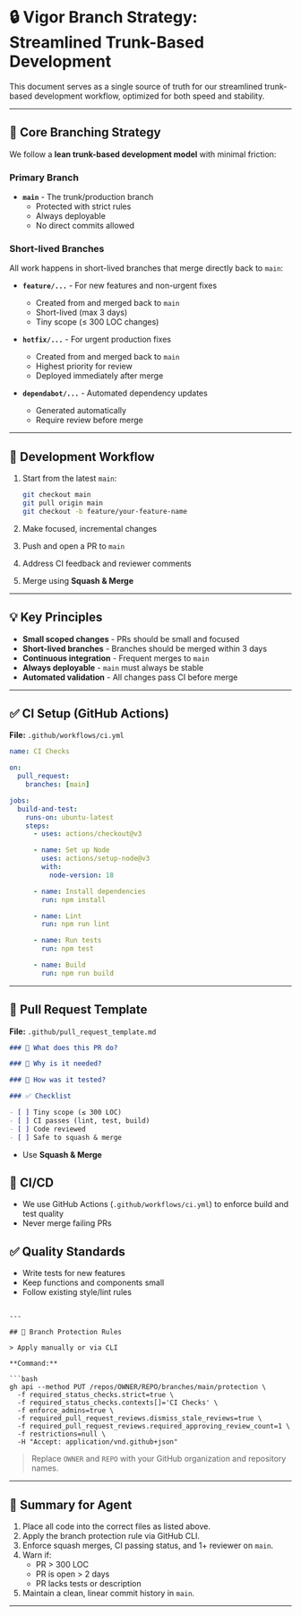# 🔒 Vigor Branch Strategy: Streamlined Trunk-Based Development

This document serves as a single source of truth for our streamlined trunk-based development workflow, optimized for both speed and stability.

---

## 🌳 Core Branching Strategy

We follow a **lean trunk-based development model** with minimal friction:

### Primary Branch

- **`main`** - The trunk/production branch
  - Protected with strict rules
  - Always deployable
  - No direct commits allowed

### Short-lived Branches

All work happens in short-lived branches that merge directly back to `main`:

- **`feature/...`** - For new features and non-urgent fixes

  - Created from and merged back to `main`
  - Short-lived (max 3 days)
  - Tiny scope (≤ 300 LOC changes)

- **`hotfix/...`** - For urgent production fixes

  - Created from and merged back to `main`
  - Highest priority for review
  - Deployed immediately after merge

- **`dependabot/...`** - Automated dependency updates
  - Generated automatically
  - Require review before merge

---

## 🔄 Development Workflow

1. Start from the latest `main`:

   ```bash
   git checkout main
   git pull origin main
   git checkout -b feature/your-feature-name
   ```

2. Make focused, incremental changes
3. Push and open a PR to `main`
4. Address CI feedback and reviewer comments
5. Merge using **Squash & Merge**

---

## 💡 Key Principles

- **Small scoped changes** - PRs should be small and focused
- **Short-lived branches** - Branches should be merged within 3 days
- **Continuous integration** - Frequent merges to `main`
- **Always deployable** - `main` must always be stable
- **Automated validation** - All changes pass CI before merge

---

## ✅ CI Setup (GitHub Actions)

**File:** `.github/workflows/ci.yml`

```yaml
name: CI Checks

on:
  pull_request:
    branches: [main]

jobs:
  build-and-test:
    runs-on: ubuntu-latest
    steps:
      - uses: actions/checkout@v3

      - name: Set up Node
        uses: actions/setup-node@v3
        with:
          node-version: 18

      - name: Install dependencies
        run: npm install

      - name: Lint
        run: npm run lint

      - name: Run tests
        run: npm test

      - name: Build
        run: npm run build
```

---

## 📝 Pull Request Template

**File:** `.github/pull_request_template.md`

```md
### 🔧 What does this PR do?

### 📌 Why is it needed?

### 🧪 How was it tested?

### ✅ Checklist

- [ ] Tiny scope (≤ 300 LOC)
- [ ] CI passes (lint, test, build)
- [ ] Code reviewed
- [ ] Safe to squash & merge
```

- Use **Squash & Merge**

## 🧰 CI/CD

- We use GitHub Actions (`.github/workflows/ci.yml`) to enforce build and test quality
- Never merge failing PRs

## ✅ Quality Standards

- Write tests for new features
- Keep functions and components small
- Follow existing style/lint rules

````

---

## 🔐 Branch Protection Rules

> Apply manually or via CLI

**Command:**

```bash
gh api --method PUT /repos/OWNER/REPO/branches/main/protection \
  -f required_status_checks.strict=true \
  -f required_status_checks.contexts[]='CI Checks' \
  -f enforce_admins=true \
  -f required_pull_request_reviews.dismiss_stale_reviews=true \
  -f required_pull_request_reviews.required_approving_review_count=1 \
  -f restrictions=null \
  -H "Accept: application/vnd.github+json"
````

> Replace `OWNER` and `REPO` with your GitHub organization and repository names.

---

## 🧠 Summary for Agent

1. Place all code into the correct files as listed above.
2. Apply the branch protection rule via GitHub CLI.
3. Enforce squash merges, CI passing status, and 1+ reviewer on `main`.
4. Warn if:
   - PR > 300 LOC
   - PR is open > 2 days
   - PR lacks tests or description
5. Maintain a clean, linear commit history in `main`.

---
